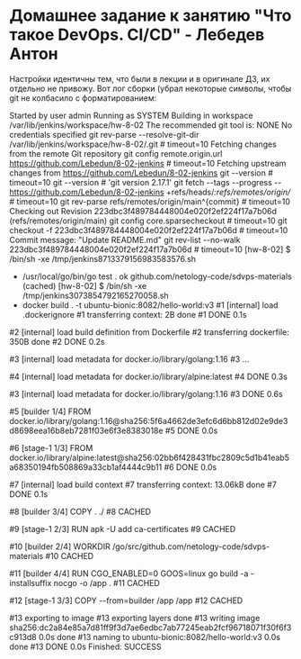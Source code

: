 # Домашнее задание к занятию "Что такое DevOps. СI/СD" - Лебедев Антон

Настройки идентичны тем, что были в лекции и в оригинале ДЗ, их отдельно не привожу. Вот лог сборки (убрал некоторые символы, чтобы git не колбасило с форматированием:

Started by user admin
Running as SYSTEM
Building in workspace /var/lib/jenkins/workspace/hw-8-02
The recommended git tool is: NONE
No credentials specified
  git rev-parse --resolve-git-dir /var/lib/jenkins/workspace/hw-8-02/.git # timeout=10
Fetching changes from the remote Git repository
  git config remote.origin.url https://github.com/Lebedun/8-02-jenkins # timeout=10
Fetching upstream changes from https://github.com/Lebedun/8-02-jenkins
  git --version # timeout=10
  git --version # 'git version 2.17.1'
  git fetch --tags --progress -- https://github.com/Lebedun/8-02-jenkins +refs/heads/*:refs/remotes/origin/* # timeout=10
  git rev-parse refs/remotes/origin/main^{commit} # timeout=10
Checking out Revision 223dbc3f489784448004e020f2ef224f17a7b06d (refs/remotes/origin/main)
  git config core.sparsecheckout # timeout=10
  git checkout -f 223dbc3f489784448004e020f2ef224f17a7b06d # timeout=10
Commit message: "Update README.md"
  git rev-list --no-walk 223dbc3f489784448004e020f2ef224f17a7b06d # timeout=10
[hw-8-02] $ /bin/sh -xe /tmp/jenkins8713379156983583576.sh
+ /usr/local/go/bin/go test .
ok  	github.com/netology-code/sdvps-materials	(cached)
[hw-8-02] $ /bin/sh -xe /tmp/jenkins3073854792165270058.sh
+ docker build . -t ubuntu-bionic:8082/hello-world:v3
#1 [internal] load .dockerignore
#1 transferring context: 2B done
#1 DONE 0.1s

#2 [internal] load build definition from Dockerfile
#2 transferring dockerfile: 350B done
#2 DONE 0.2s

#3 [internal] load metadata for docker.io/library/golang:1.16
#3 ...

#4 [internal] load metadata for docker.io/library/alpine:latest
#4 DONE 0.3s

#3 [internal] load metadata for docker.io/library/golang:1.16
#3 DONE 0.6s

#5 [builder 1/4] FROM docker.io/library/golang:1.16@sha256:5f6a4662de3efc6d6bb812d02e9de3d8698eea16b8eb7281f03e6f3e8383018e
#5 DONE 0.0s

#6 [stage-1 1/3] FROM docker.io/library/alpine:latest@sha256:02bb6f428431fbc2809c5d1b41eab5a68350194fb508869a33cb1af4444c9b11
#6 DONE 0.0s

#7 [internal] load build context
#7 transferring context: 13.06kB done
#7 DONE 0.1s

#8 [builder 3/4] COPY . ./
#8 CACHED

#9 [stage-1 2/3] RUN apk -U add ca-certificates
#9 CACHED

#10 [builder 2/4] WORKDIR /go/src/github.com/netology-code/sdvps-materials
#10 CACHED

#11 [builder 4/4] RUN CGO_ENABLED=0 GOOS=linux go build -a -installsuffix nocgo -o /app .
#11 CACHED

#12 [stage-1 3/3] COPY --from=builder /app /app
#12 CACHED

#13 exporting to image
#13 exporting layers done
#13 writing image sha256:dc2a84e85a7d81ff9f3d7ae6edbc7ab77245eab2fcf96718071f30f6f3c913d8 0.0s done
#13 naming to ubuntu-bionic:8082/hello-world:v3 0.0s done
#13 DONE 0.0s
Finished: SUCCESS
